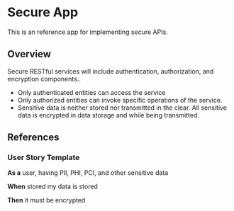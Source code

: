 # Secure App

This is an reference app for implementing secure APIs.

## Overview

Secure RESTful services will include authentication, authorization, and encryption components..

- Only authenticated entities can access the service
- Only authorized entities can invoke specific operations of the service.
- Sensitive data is neither stored nor transmitted in the clear.  All sensitive data is encrypted in data storage and while being transmitted.

## References

### User Story Template

**As a** user, having PII, PHI, PCI, and other sensitive data

**When** stored my data is stored

**Then** it must be encrypted